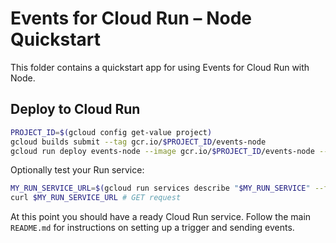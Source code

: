 # Events for Cloud Run – Node Quickstart

This folder contains a quickstart app for using Events for Cloud Run with Node.

## Deploy to Cloud Run

```sh
PROJECT_ID=$(gcloud config get-value project)
gcloud builds submit --tag gcr.io/$PROJECT_ID/events-node
gcloud run deploy events-node --image gcr.io/$PROJECT_ID/events-node --platform managed --allow-unauthenticated
```

Optionally test your Run service:

```sh
MY_RUN_SERVICE_URL=$(gcloud run services describe "$MY_RUN_SERVICE" --format 'value(status.address.url)')
curl $MY_RUN_SERVICE_URL # GET request
```

At this point you should have a ready Cloud Run service. Follow the main `README.md` for
instructions on setting up a trigger and sending events.